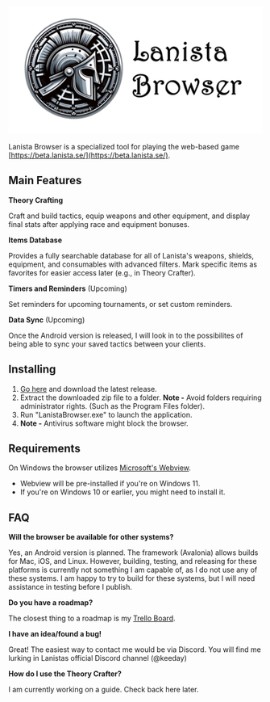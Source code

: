 
![Logo](https://raw.githubusercontent.com/keeday/LanistaBrowser/main/logo.png)




Lanista Browser is a specialized tool for playing the web-based game [https://beta.lanista.se/](https://beta.lanista.se/).

## Main Features

**Theory Crafting**

Craft and build tactics, equip weapons and other equipment, and display final stats after applying race and equipment bonuses.

**Items Database** 

Provides a fully searchable database for all of Lanista's weapons, shields, equipment, and consumables with advanced filters. Mark specific items as favorites for easier access later (e.g., in Theory Crafter).

**Timers and Reminders** (Upcoming)

Set reminders for upcoming tournaments, or set custom reminders.

**Data Sync** (Upcoming)

Once the Android version is released, I will look in to the possibilites of being able to sync your saved tactics between your clients.

## Installing

1. [Go here](https://github.com/keeday/LanistaBrowser/releases) and download the latest release.
2. Extract the downloaded zip file to a folder.  **Note -** Avoid folders requiring administrator rights. (Such as the Program Files folder).
3. Run "LanistaBrowser.exe" to launch the application.
4. **Note -** Antivirus software might block the browser.

## Requirements

On Windows the browser utilizes [Microsoft's Webview](https://learn.microsoft.com/en-us/microsoft-edge/webview2/).

* Webview will be pre-installed if you're on Windows 11.
* If you're on Windows 10 or earlier, you might need to install it.

## FAQ

**Will the browser be available for other systems?**

Yes, an Android version is planned. The framework (Avalonia) allows builds for Mac, iOS, and Linux. However, building, testing, and releasing for these platforms is currently not something I am capable of, as I do not use any of these systems. I am happy to try to build for these systems, but I will need assistance in testing before I publish.

**Do you have a roadmap?**

The closest thing to a roadmap is my [Trello Board](https://trello.com/platforms).

**I have an idea/found a bug!**

Great! The easiest way to contact me would be via Discord. You will find me lurking in Lanistas official Discord channel (@keeday)

**How do I use the Theory Crafter?**

I am currently working on a guide. Check back here later.
